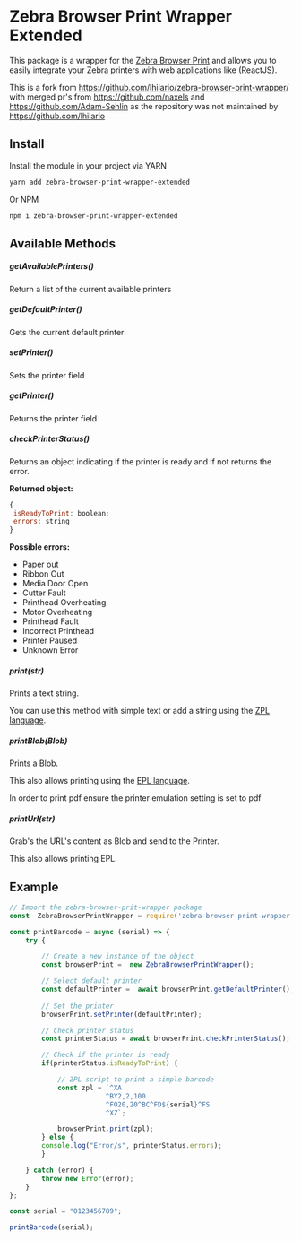 # Zebra Browser Print Wrapper Extended

This package is a wrapper for the [Zebra Browser Print](https://www.zebra.com/la/es/support-downloads/printer-software/by-request-software.html#browser-print) and allows you to easily integrate your Zebra printers with web applications like (ReactJS).

This is a fork from https://github.com/lhilario/zebra-browser-print-wrapper/ with merged pr's from https://github.com/naxels and https://github.com/Adam-Sehlin as the repository was not maintained by https://github.com/lhilario

## Install

Install the module in your project via YARN

```bash
yarn add zebra-browser-print-wrapper-extended
```

Or NPM

```bash
npm i zebra-browser-print-wrapper-extended
```


## Available Methods

##### **getAvailablePrinters()**

Return a list of the current available printers

##### **getDefaultPrinter()**

Gets the current default printer

##### **setPrinter()**

Sets the printer field

##### **getPrinter()**

Returns the printer field

##### **checkPrinterStatus()**

Returns an object indicating if the printer is ready and if not returns the error.

**Returned object:**

```js
{
 isReadyToPrint: boolean;
 errors: string
}
```

**Possible errors:**

- Paper out
- Ribbon Out
- Media Door Open
- Cutter Fault
- Printhead Overheating
- Motor Overheating
- Printhead Fault
- Incorrect Printhead
- Printer Paused
- Unknown Error

##### **print(str)**

Prints a text string.

You can use this method with simple text or add a string using the [ZPL language](https://www.zebra.com/content/dam/zebra/manuals/printers/common/programming/zpl-zbi2-pm-en.pdf "ZPL language").

##### **printBlob(Blob)**

Prints a Blob.

This also allows printing using the [EPL language](https://www.zebra.com/us/en/support-downloads/knowledge-articles/ait/epl2-command-information-and-details.html).

In order to print pdf ensure the printer emulation setting is set to pdf

##### **printUrl(str)**

Grab's the URL's content as Blob and send to the Printer.

This also allows printing EPL.

## Example

```js
// Import the zebra-browser-prit-wrapper package
const  ZebraBrowserPrintWrapper = require('zebra-browser-print-wrapper-extended');

const printBarcode = async (serial) => {
    try {

        // Create a new instance of the object
        const browserPrint =  new ZebraBrowserPrintWrapper();

        // Select default printer
        const defaultPrinter =  await browserPrint.getDefaultPrinter();
    
        // Set the printer
        browserPrint.setPrinter(defaultPrinter);

        // Check printer status
        const printerStatus = await browserPrint.checkPrinterStatus();

        // Check if the printer is ready
        if(printerStatus.isReadyToPrint) {

            // ZPL script to print a simple barcode
            const zpl = `^XA
                        ^BY2,2,100
                        ^FO20,20^BC^FD${serial}^FS
                        ^XZ`;

            browserPrint.print(zpl);
        } else {
        console.log("Error/s", printerStatus.errors);
        }

    } catch (error) {
        throw new Error(error);
    }
};

const serial = "0123456789";

printBarcode(serial);
```
